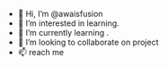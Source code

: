 - 👋 Hi, I’m @awaisfusion
- 👀 I’m interested in learning.
- 🌱 I’m currently learning .
- 💞️ I’m looking to collaborate on project
- 📫 reach me 

<!---
awaisfusion/awaisfusion is a ✨ special ✨ repository because its `README.md` (this file) appears on your GitHub profile.
You can click the Preview link to take a look at your changes.
--->
